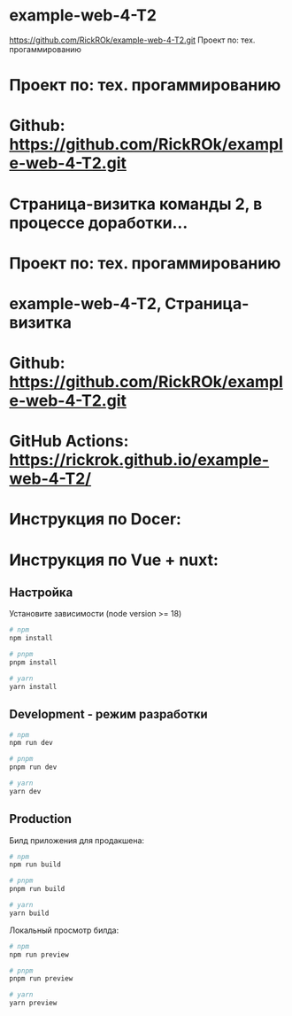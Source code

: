 # example-web-4-T2
https://github.com/RickROk/example-web-4-T2.git
Проект по: тех. прогаммированию
# Проект по: тех. прогаммированию
# Github: https://github.com/RickROk/example-web-4-T2.git
# Страница-визитка команды 2, в процессе доработки...


# Проект по: тех. прогаммированию

# example-web-4-T2, Страница-визитка

# Github: https://github.com/RickROk/example-web-4-T2.git

# GitHub Actions: https://rickrok.github.io/example-web-4-T2/

# Инструкция по Docer:

# Инструкция по Vue + nuxt:
## Настройка

Установите зависимости (node version >= 18)

```bash
# npm
npm install

# pnpm
pnpm install

# yarn
yarn install
```

## Development - режим разработки

```bash
# npm
npm run dev

# pnpm
pnpm run dev

# yarn
yarn dev
```

## Production

Билд приложения для продакшена:

```bash
# npm
npm run build

# pnpm
pnpm run build

# yarn
yarn build
```

Локальный просмотр билда:

```bash
# npm
npm run preview

# pnpm
pnpm run preview

# yarn
yarn preview
```